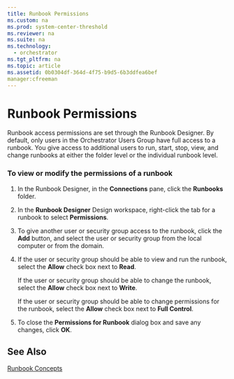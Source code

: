 ```yaml
---
title: Runbook Permissions
ms.custom: na
ms.prod: system-center-threshold
ms.reviewer: na
ms.suite: na
ms.technology: 
  - orchestrator
ms.tgt_pltfrm: na
ms.topic: article
ms.assetid: 0b0304df-364d-4f75-b9d5-6b3ddfea6bef
manager:cfreeman
---
```

# Runbook Permissions
Runbook access permissions are set through the Runbook Designer. By default, only users in the Orchestrator Users Group have full access to a runbook. You give access to additional users to run, start, stop, view, and change runbooks at either the folder level or the individual runbook level.  
  
### To view or modify the permissions of a runbook  
  
1.  In the Runbook Designer, in the **Connections** pane, click the **Runbooks** folder.  
  
2.  In the **Runbook Designer** Design workspace, right\-click the tab for a runbook to select **Permissions**.  
  
3.  To give another user or security group access to the runbook, click the **Add** button, and select the user or security group from the local computer or from the domain.  
  
4.  If the user or security group should be able to view and run the runbook, select the **Allow** check box next to **Read**.  
  
    If the user or security group should be able to change the runbook, select the **Allow** check box next to **Write**.  
  
    If the user or security group should be able to change permissions for the runbook, select the **Allow** check box next to **Full Control**.  
  
5.  To close the **Permissions for Runbook** dialog box and save any changes, click **OK**.  
  
## See Also  
[Runbook Concepts](../../orch/manage/Runbook-Concepts.md)  
  
